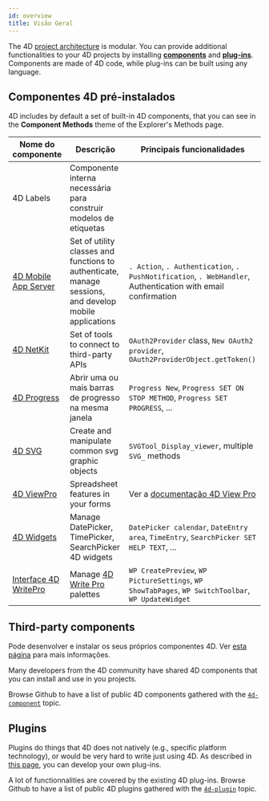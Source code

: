 ```yaml
---
id: overview
title: Visão Geral
---
```


The 4D [project architecture](../Project/architecture.md) is modular. You can provide additional functionalities to your 4D projects by installing [**components**](Concepts/components.md) and [**plug-ins**](../Concepts/plug-ins.md). Components are made of 4D code, while plug-ins can be built using any language.


## Componentes 4D pré-instalados

4D includes by default a set of built-in 4D components, that you can see in the **Component Methods** theme of the Explorer's Methods page.


| Nome do componente                                                            | Descrição                                                                                                      | Principais funcionalidades                                                                                   |
| ----------------------------------------------------------------------------- | -------------------------------------------------------------------------------------------------------------- | ------------------------------------------------------------------------------------------------------------ |
| 4D Labels                                                                     | Componente interna necessária para construir modelos de etiquetas                                              |                                                                                                              |
| [4D Mobile App Server](https://github.com/4d-go-mobile/4D-Mobile-App-Server)  | Set of utility classes and functions to authenticate, manage sessions, and develop mobile applications         | `. Action`, `. Authentication`, `. PushNotification`, `. WebHandler`, Authentication with email confirmation |
| [4D NetKit](https://github.com/4d/4D-NetKit)                                  | Set of tools to connect to third-party APIs                                                                    | `OAuth2Provider` class, `New OAuth2 provider`, `OAuth2ProviderObject.getToken()`                             |
| [4D Progress](https://doc.4d.com/4Dv19/4D/19/4D-Progress.100-5461799.en.html) | Abrir uma ou mais barras de progresso na mesma janela                                                          | `Progress New`, `Progress SET ON STOP METHOD`, `Progress SET PROGRESS`, ...                                  |
| [4D SVG](https://doc.4d.com/4Dv19/4D/19/4D-SVG-Component.300-5462064.en.html) | Create and manipulate common svg graphic objects                                                               | `SVGTool_Display_viewer`, multiple `SVG_` methods                                                            |
| [4D ViewPro](ViewPro/getting-started.md)                                      | Spreadsheet features in your forms                                                                             | Ver a [documentação 4D View Pro](ViewPro/getting-started.md)                                                 |
| [4D Widgets](https://doc.4d.com/4Dv19/4D/19/4D-Widgets.100-5462909.en.html)   | Manage DatePicker, TimePicker, SearchPicker 4D widgets                                                         | `DatePicker calendar`, `DateEntry area`, `TimeEntry`, `SearchPicker SET HELP TEXT`, ...                      |
| [Interface 4D WritePro](https://github.com/4d/4D-WritePro-Interface)          | Manage [4D Write Pro](https://doc.4d.com/4Dv19R3/4D/19-R3/4D-Write-Pro-Reference.100-5606477.en.html) palettes | `WP CreatePreview`, `WP PictureSettings`, `WP ShowTabPages`, `WP SwitchToolbar`, `WP UpdateWidget`           |


## Third-party components

Pode desenvolver e instalar os seus próprios componentes 4D. Ver [esta página](develop-components.md) para mais informações.

Many developers from the 4D community have shared 4D components that you can install and use in you projects.

Browse Github to have a list of public 4D components gathered with the [`4d-component`](https://github.com/topics/4d-component) topic.


## Plugins

Plugins do things that 4D does not natively (e.g., specific platform technology), or would be very hard to write just using 4D. As described in [this page](develop-plug-ins.md), you can develop your own plug-ins.

A lot of functionnalities are covered by the existing 4D plug-ins. Browse Github to have a list of public 4D plugins gathered with the [`4d-plugin`](https://github.com/topics/4d-plugin) topic.


